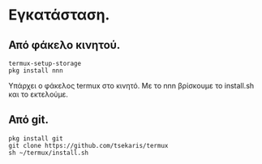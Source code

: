 # Εγκατάσταση.

## Από φάκελο κινητού.

```
termux-setup-storage
pkg install nnn
```
Υπάρχει ο φάκελος termux στο κινητό. Με το nnn βρίσκουμε το install.sh και το εκτελούμε.

## Από git.

```
pkg install git
git clone https://github.com/tsekaris/termux
sh ~/termux/install.sh
```


